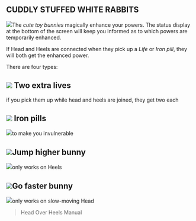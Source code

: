 ## CUDDLY STUFFED WHITE RABBITS

![](texture-whiteRabbit?float-right)The *cute toy bunnies* magically enhance your powers. The status display at the
bottom of the screen will keep you informed as to which powers are temporarily
enhanced.

If Head and Heels are connected when they pick up a *Life* or *Iron pill*,
they will both get the enhanced power.

There are four types:

## ![](texture-hud.char.2?sprite-tinted&text-metallicBlue&sprites-normal-height) Two extra lives
if you pick them up while head and heels are joined, they get two each

## ![](texture-hud.shield?sprite-tinted&text-metallicBlue&sprites-normal-height) Iron pills

![](texture-animated-shine?text-metallicBlue&float-left)to make you invulnerable

## ![](texture-hud.bigJumps?sprite-tinted&text-metallicBlue&sprites-normal-height)Jump higher bunny

![](texture-heels.walking.right.2?text-metallicBlue&float-left)only works on Heels

## ![](texture-hud.fastSteps?sprite-tinted&text-metallicBlue&sprites-normal-height)Go faster bunny
![](texture-head.walking.right.2?text-metallicBlue&float-left)only works on slow-moving Head

> Head Over Heels Manual

